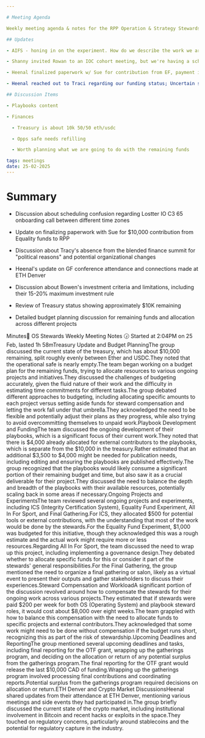 ```yaml
---

# Meeting Agenda

Weekly meeting agenda & notes for the RPP Operation & Strategy Stewards team.

## Updates

- AIFS - honing in on the experiment. How do we describe the work we are doing as an experiment. Planning to take the operational design we did at the start and deploying it. Doing this inside of SuperBenefit. Create AIFS as an operational cell structure inside the SB hats tree. Need to put in a gov proposal to formalized the gov structure. And one authorize SB to administrate this. This collectively with be the AIFS experiment for RPP. 

- Shanny invited Rowan to an IOC cohort meeting, but we're having a scheduling mix-up that's working itself out. 

- Heenal finalized paperwork w/ Sue for contribution from EF, payment in progress (a couple weeks?)

- Heenal reached out to Traci regarding our funding status; Uncertain signals re: OTF

## Discussion Items

- Playbooks content 

- Finances 

  - Treasury is about 10k 50/50 eth/usdc

  - Opps safe needs refilling

  - Worth planning what we are going to do with the remaining funds

tags: meetings
date: 25-02-2025
---
```


# Summary

- Discussion about scheduling confusion regarding Lostter IO C3 65 onboarding call between different time zones

- Update on finalizing paperwork with Sue for $10,000 contribution from Equality funds to RPP

- Discussion about Tracy's absence from the blended finance summit for "political reasons" and potential organizational changes

- Heenal's update on GF conference attendance and connections made at ETH Denver

- Discussion about Bowen's investment criteria and limitations, including their 15-20% maximum investment rule

- Review of Treasury status showing approximately $10K remaining

- Detailed budget planning discussion for remaining funds and allocation across different projects

Minutes📝 OS Stewards Weekly Meeting Notes 🕞 Started at 2:04PM on 25 Feb, lasted 1h 58mTreasury Update and Budget PlanningThe group discussed the current state of the treasury, which has about $10,000 remaining, split roughly evenly between Ether and USDC.They noted that the operational safe is nearly empty.The team began working on a budget plan for the remaining funds, trying to allocate resources to various ongoing projects and initiatives.They discussed the challenges of budgeting accurately, given the fluid nature of their work and the difficulty in estimating time commitments for different tasks.The group debated different approaches to budgeting, including allocating specific amounts to each project versus setting aside funds for steward compensation and letting the work fall under that umbrella.They acknowledged the need to be flexible and potentially adjust their plans as they progress, while also trying to avoid overcommitting themselves to unpaid work.Playbook Development and FundingThe team discussed the ongoing development of their playbooks, which is a significant focus of their current work.They noted that there is $4,000 already allocated for external contributors to the playbooks, which is separate from the $10,000 in the treasury.Rather estimated that an additional $3,500 to $4,000 might be needed for publication needs, including editing and ensuring the playbooks are published effectively.The group recognized that the playbooks would likely consume a significant portion of their remaining budget and time, but also saw it as a crucial deliverable for their project.They discussed the need to balance the depth and breadth of the playbooks with their available resources, potentially scaling back in some areas if necessary.Ongoing Projects and ExperimentsThe team reviewed several ongoing projects and experiments, including ICS (Integrity Certification System), Equality Fund Experiment, All In For Sport, and Final Gathering.For ICS, they allocated $500 for potential tools or external contributions, with the understanding that most of the work would be done by the stewards.For the Equality Fund Experiment, $1,000 was budgeted for this initiative, though they acknowledged this was a rough estimate and the actual work might require more or less resources.Regarding All In For Sport, the team discussed the need to wrap up this project, including implementing a governance design.They debated whether to allocate specific funds for this or consider it part of the stewards' general responsibilities.For the Final Gathering, the group mentioned the need to organize a final gathering or salon, likely as a virtual event to present their outputs and gather stakeholders to discuss their experiences.Steward Compensation and WorkloadA significant portion of the discussion revolved around how to compensate the stewards for their ongoing work across various projects.They estimated that if stewards were paid $200 per week for both OS (Operating System) and playbook steward roles, it would cost about $8,000 over eight weeks.The team grappled with how to balance this compensation with the need to allocate funds to specific projects and external contributors.They acknowledged that some work might need to be done without compensation if the budget runs short, recognizing this as part of the risk of stewardship.Upcoming Deadlines and ReportingThe group mentioned several upcoming deadlines and tasks, including final reporting for the OTF grant, wrapping up the gatherings program, and deciding on the allocation or return of any potential surplus from the gatherings program.The final reporting for the OTF grant would release the last $10,000 CAD of funding.Wrapping up the gatherings program involved processing final contributions and coordinating reports.Potential surplus from the gatherings program required decisions on allocation or return.ETH Denver and Crypto Market DiscussionsHeenal shared updates from their attendance at ETH Denver, mentioning various meetings and side events they had participated in.The group briefly discussed the current state of the crypto market, including institutional involvement in Bitcoin and recent hacks or exploits in the space.They touched on regulatory concerns, particularly around stablecoins and the potential for regulatory capture in the industry.
